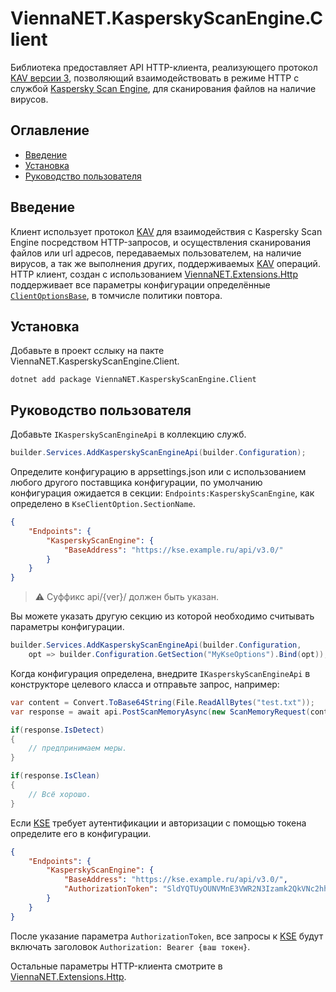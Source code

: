 # ViennaNET.KasperskyScanEngine.Client

Библиотека предоставляет API HTTP-клиента, реализующего протокол [KAV версии 3][kav-protocol], позволяющий взаимодействовать
в режиме HTTP с службой [Kaspersky Scan Engine][kse], для сканирования файлов на наличие вирусов.

## Оглавление

* [Введение](#введение)
* [Установка](#установка)
* [Руководство пользователя](#руководство-пользователя)

## Введение

Клиент использует протокол [KAV][kav-protocol] для взаимодействия с Kaspersky Scan Engine посредством HTTP-запросов,
и осуществления сканирования файлов или url адресов, передаваемых пользователем, на наличие вирусов, а так же
выполнения других, поддерживаемых [KAV][kav-protocol] операций. HTTP клиент, создан с использованием
[ViennaNET.Extensions.Http][viennanet-ext-http-docs] поддерживает все параметры конфигурации определённые
[`ClientOptionsBase`][client-opt-base], в томчисле политики повтора.

## Установка

Добавьте в проект сслыку на пакте ViennaNET.KasperskyScanEngine.Client.

```shell
dotnet add package ViennaNET.KasperskyScanEngine.Client
```

## Руководство пользователя

Добавьте `IKasperskyScanEngineApi` в коллекцию служб.

```csharp
builder.Services.AddKasperskyScanEngineApi(builder.Configuration);
```

Определите конфигурацию в appsettings.json или с использованием любого другого поставщика конфигурации,
по умолчанию конфигурация ожидается в секции: `Endpoints:KasperskyScanEngine`, как определено
в `KseClientOption.SectionName`.

```json
{
    "Endpoints": {
        "KasperskyScanEngine": {
            "BaseAddress": "https://kse.example.ru/api/v3.0/"
        }
    }
}
```

> ⚠️ Cуффикс api/{ver}/ должен быть указан.

Вы можете указать другую секцию из которой необходимо считывать параметры конфигурации.

```csharp
builder.Services.AddKasperskyScanEngineApi(builder.Configuration, 
    opt => builder.Configuration.GetSection("MyKseOptions").Bind(opt));
```

Когда конфигурация определена, внедрите `IKasperskyScanEngineApi` в конструкторе целевого класса
и отправьте запрос, например:

```csharp
var content = Convert.ToBase64String(File.ReadAllBytes("test.txt"));
var response = await api.PostScanMemoryAsync(new ScanMemoryRequest(content, "test.txt"));

if(response.IsDetect)
{
    // предпринимаем меры.
}

if(response.IsClean)
{
    // Всё хорошо.
}

```

Если [KSE][kse] требует аутентификации и авторизации с помощью токена определите его в конфигурации.

```json
{
    "Endpoints": {
        "KasperskyScanEngine": {
            "BaseAddress": "https://kse.example.ru/api/v3.0/",
            "AuthorizationToken": "SldYQTUyOUNVMnE3VWR2N3Izamk2QkVNc2hhLTV5dTBLcVUzeXZLdGYtNkkrVFUyQUVRQUNLQUFCSWdwRUlJTQ=="
        }
    }
}
```

После указание параметра `AuthorizationToken`, все запросы к [KSE][kse] будут включать
заголовок `Authorization: Bearer {ваш токен}`.

Остальные параметры HTTP-клиента смотрите в [ViennaNET.Extensions.Http][viennanet-ext-http-docs].

[kav-protocol]: <https://support.kaspersky.com/help/ScanEngine/2.1/ru-RU/181167.htm> "О протоколе KAV"
[kse]: <https://support.kaspersky.com/help/ScanEngine/2.1/ru-RU/192968.htm> "О Kaspersky Scan Engine"
[viennanet-ext-http-docs]: <../ViennaNET.Extensions.Http/README.md>
[client-opt-base]: <../ViennaNET.Extensions.Http/ClientOptionsBase.cs>
